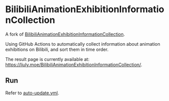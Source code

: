 # BilibiliAnimationExhibitionInformationCollection

A fork of [BilibiliAnimationExhibitionInformationCollection](https://github.com/zxcsjf/BilibiliAnimationExhibitionInformationCollection).

Using GitHub Actions to automatically collect information about animation exhibitions on Bilibili, and sort them in time order.

The result page is currently available at: <https://liuly.moe/BilibiliAnimationExhibitionInformationCollection/>.

## Run

Refer to [auto-update.yml](.github/workflows/auto_update.yml).
